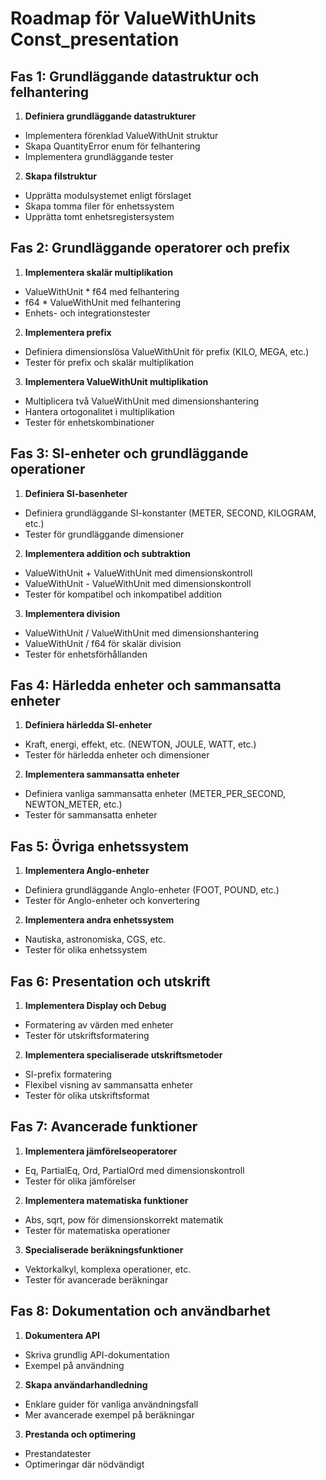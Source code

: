 # Roadmap för ValueWithUnits Const_presentation

## Fas 1: Grundläggande datastruktur och felhantering
1. **Definiera grundläggande datastrukturer**
  - Implementera förenklad ValueWithUnit struktur
  - Skapa QuantityError enum för felhantering
  - Implementera grundläggande tester

2. **Skapa filstruktur**
  - Upprätta modulsystemet enligt förslaget
  - Skapa tomma filer för enhetssystem
  - Upprätta tomt enhetsregistersystem

## Fas 2: Grundläggande operatorer och prefix
1. **Implementera skalär multiplikation**
  - ValueWithUnit * f64 med felhantering
  - f64 * ValueWithUnit med felhantering
  - Enhets- och integrationstester

2. **Implementera prefix**
  - Definiera dimensionslösa ValueWithUnit för prefix (KILO, MEGA, etc.)
  - Tester för prefix och skalär multiplikation

3. **Implementera ValueWithUnit multiplikation**
  - Multiplicera två ValueWithUnit med dimensionshantering
  - Hantera ortogonalitet i multiplikation
  - Tester för enhetskombinationer

## Fas 3: SI-enheter och grundläggande operationer
1. **Definiera SI-basenheter**
  - Definiera grundläggande SI-konstanter (METER, SECOND, KILOGRAM, etc.)
  - Tester för grundläggande dimensioner

2. **Implementera addition och subtraktion**
  - ValueWithUnit + ValueWithUnit med dimensionskontroll
  - ValueWithUnit - ValueWithUnit med dimensionskontroll
  - Tester för kompatibel och inkompatibel addition

3. **Implementera division**
  - ValueWithUnit / ValueWithUnit med dimensionshantering
  - ValueWithUnit / f64 för skalär division
  - Tester för enhetsförhållanden

## Fas 4: Härledda enheter och sammansatta enheter
1. **Definiera härledda SI-enheter**
  - Kraft, energi, effekt, etc. (NEWTON, JOULE, WATT, etc.)
  - Tester för härledda enheter och dimensioner

2. **Implementera sammansatta enheter**
  - Definiera vanliga sammansatta enheter (METER_PER_SECOND, NEWTON_METER, etc.)
  - Tester för sammansatta enheter

## Fas 5: Övriga enhetssystem
1. **Implementera Anglo-enheter**
  - Definiera grundläggande Anglo-enheter (FOOT, POUND, etc.)
  - Tester för Anglo-enheter och konvertering

2. **Implementera andra enhetssystem**
  - Nautiska, astronomiska, CGS, etc.
  - Tester för olika enhetssystem

## Fas 6: Presentation och utskrift
1. **Implementera Display och Debug**
  - Formatering av värden med enheter
  - Tester för utskriftsformatering

2. **Implementera specialiserade utskriftsmetoder**
  - SI-prefix formatering
  - Flexibel visning av sammansatta enheter
  - Tester för olika utskriftsformat

## Fas 7: Avancerade funktioner
1. **Implementera jämförelseoperatorer**
  - Eq, PartialEq, Ord, PartialOrd med dimensionskontroll
  - Tester för olika jämförelser

2. **Implementera matematiska funktioner**
  - Abs, sqrt, pow för dimensionskorrekt matematik
  - Tester för matematiska operationer

3. **Specialiserade beräkningsfunktioner**
  - Vektorkalkyl, komplexa operationer, etc.
  - Tester för avancerade beräkningar

## Fas 8: Dokumentation och användbarhet
1. **Dokumentera API**
  - Skriva grundlig API-dokumentation
  - Exempel på användning

2. **Skapa användarhandledning**
  - Enklare guider för vanliga användningsfall
  - Mer avancerade exempel på beräkningar

3. **Prestanda och optimering**
  - Prestandatester
  - Optimeringar där nödvändigt